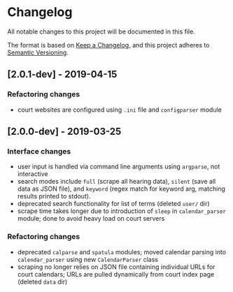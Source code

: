 # Changelog
All notable changes to this project will be documented in this file.

The format is based on [Keep a
Changelog](https://keepachangelog.com/en/1.0.0/), and this project adheres to
[Semantic Versioning](https://semver.org/spec/v2.0.0.html).

## [2.0.1-dev] - 2019-04-15
### Refactoring changes
- court websites are configured using `.ini` file and `configparser` module


## [2.0.0-dev] - 2019-03-25
### Interface changes
- user input is handled via command line arguments using `argparse`, not
  interactive
- search modes include `full` (scrape all hearing data), `silent` (save all
  data as JSON file), and `keyword` (regex match for keyword arg, matching
  results printed to stdout). 
- deprecated search functionality for list of terms (deleted `user/` dir)
- scrape time takes longer due to introduction of `sleep` in `calendar_parser`
  module; done to avoid heavy load on court servers

### Refactoring changes
- deprecated `calparse` and `spatula` modules; moved calendar parsing into
  `calendar_parser` using new `CalendarParser` class 
- scraping no longer relies on JSON file containing individual URLs for court
  calendars; URLs are pulled dynamically from court index page (deleted `data` dir) 
